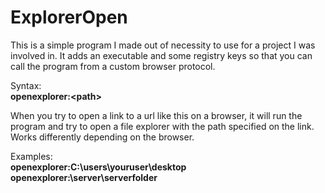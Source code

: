 # ExplorerOpen

This is a simple program I made out of necessity to use for a project I was involved in.
It adds an executable and some registry keys so that you can call the program from a custom browser protocol.

Syntax:<br/>
**openexplorer:\<path\>**

When you try to open a link to a url like this on a browser, it will run the program and try to open a file explorer with the path specified on the link.
Works differently depending on the browser.

Examples:<br/>
**openexplorer:C:\users\youruser\desktop**<br/>
**openexplorer:\\server\serverfolder**
